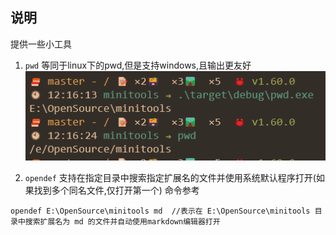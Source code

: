 ## 说明
提供一些小工具

1. ``pwd`` 等同于linux下的pwd,但是支持windows,且输出更友好
![img.png](assets/img.png)

2. ``opendef`` 支持在指定目录中搜索指定扩展名的文件并使用系统默认程序打开(如果找到多个同名文件,仅打开第一个)
命令参考
```
opendef E:\OpenSource\minitools md  //表示在 E:\OpenSource\minitools 目录中搜索扩展名为 md 的文件并自动使用markdown编辑器打开
```

